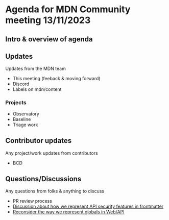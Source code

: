 # Agenda for MDN Community meeting 13/11/2023

## Intro & overview of agenda

## Updates

Updates from the MDN team

- This meeting (feeback & moving forward)
- Discord
- Labels on mdn/content

### Projects

- Observatory
- Baseline
- Triage work

## Contributor updates

Any project/work updates from contributors

- BCD

## Questions/Discussions

Any questions from folks & anything to discuss

- PR review process
- [Discussion about how we represent API security features in frontmatter](https://github.com/orgs/mdn/discussions/288)
- [Reconsider the way we represent globals in Web/API](https://github.com/orgs/mdn/discussions/360)
